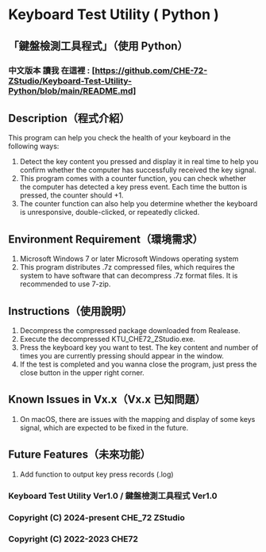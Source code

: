 # Keyboard Test Utility ( Python )

## 「鍵盤檢測工具程式」（使用 Python）

### 中文版本 讀我 在這裡 : [https://github.com/CHE-72-ZStudio/Keyboard-Test-Utility-Python/blob/main/README.md]

## Description（程式介紹）

This program can help you check the health of your keyboard in the following ways:

1. Detect the key content you pressed and display it in real time to help you confirm whether the computer has successfully received the key signal.
2. This program comes with a counter function, you can check whether the computer has detected a key press event. Each time the button is pressed, the counter should +1.
3. The counter function can also help you determine whether the keyboard is unresponsive, double-clicked, or repeatedly clicked.

## Environment Requirement（環境需求）

1. Microsoft Windows 7 or later Microsoft Windows operating system
2. This program distributes .7z compressed files, which requires the system to have software that can decompress .7z format files. It is recommended to use 7-zip.

## Instructions（使用說明）

1. Decompress the compressed package downloaded from Realease.
2. Execute the decompressed KTU_CHE72_ZStudio.exe.
3. Press the keyboard key you want to test. The key content and number of times you are currently pressing should appear in the window.
4. If the test is completed and you wanna close the program, just press the close button in the upper right corner.

## Known Issues in Vx.x（Vx.x 已知問題）
1. On macOS, there are issues with the mapping and display of some keys signal, which are expected to be fixed in the future.

## Future Features（未來功能）
1. Add function to output key press records (.log)

### Keyboard Test Utility Ver1.0 / 鍵盤檢測工具程式 Ver1.0

### Copyright (C) 2024-present CHE_72 ZStudio

### Copyright (C) 2022-2023 CHE72
